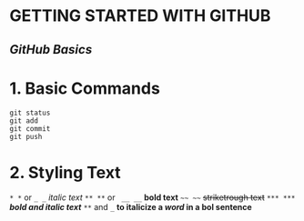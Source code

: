 # GETTING STARTED WITH GITHUB
## *GitHub Basics*

# 1. Basic Commands  
```
git status
git add
git commit
git push
```
# 2. Styling Text

`* *` or `_ _`       *italic text*
`** **` or ` __ __` __bold text__
`~~ ~~`             ~~striketrough text~~ 
`*** ***`         ***bold and italic text***
`**` and `_`      **to italicize a _word_ in a bol sentence**
